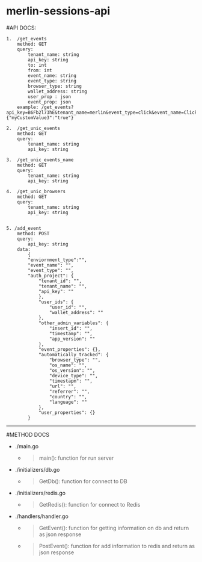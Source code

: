 # merlin-sessions-api


#API DOCS:

    1.  /get_events
        method: GET
        query:
            tenant_name: string
            api_key: string
            to: int
            from: int
            event_name: string
            event_type: string
            browser_type: string
            wallet_address: string
            user_prop : json
            event_prop: json
        example: /get_events?api_key=B6Fb2l73hE&tenant_name=merlin&event_type=click&event_name=Click&user_prop={"myCustomValue3":"true"}
    
    2.  /get_unic_events
        method: GET
        query:
            tenant_name: string
            api_key: string
    
    3.  /get_unic_events_name
        method: GET
        query:
            tenant_name: string
            api_key: string
    
    4.  /get_unic_browsers
        method: GET
        query:
            tenant_name: string
            api_key: string
            
    
    5. /add_event
        method: POST
        query:
            api_key: string
        data:
            {
            "enviornment_type":"",
            "event_name": "",
            "event_type": "",
            "auth_project": {
                "tenant_id": "",
                "tenant_name": "",
                "api_key": ""
                },
                "user_ids": {
                    "user_id": "",
                    "wallet_address": ""
                },
                "other_admin_variables": {
                    "insert_id": "",
                    "timestamp": "",
                    "app_version": ""
                },
                "event_properties": {},
                "automatically_tracked": {
                    "browser_type": "",
                    "os_name": "",
                    "os_version": "",
                    "device_type": "",
                    "timestapm": "",
                    "url": "",
                    "referrer": "",
                    "country": "",
                    "language": ""
                },
                "user_properties": {}
            }

---

#METHOD DOCS

* ./main.go
     - > main():
        function for run server
* ./initializers/db.go
    - > GetDb():
        function for connect to DB
* ./initializers/redis.go
    - > GetRedis():
        function for connect to Redis
* ./handlers/handler.go
    - > GetEvent():
        function for getting information on db and return as json response
    - > PostEvent():
        function for add information to redis and return as json response
    